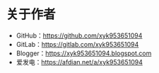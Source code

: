 # 关于作者
* GitHub：https://github.com/xyk953651094
* GitLab：https://gitlab.com/xyk953651094
* Blogger：https://xyk953651094.blogspot.com
* 爱发电：https://afdian.net/a/xyk953651094

